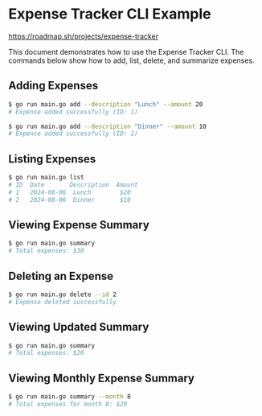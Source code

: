 # Expense Tracker CLI Example

https://roadmap.sh/projects/expense-tracker

This document demonstrates how to use the Expense Tracker CLI. The commands below show how to add, list, delete, and summarize expenses.

## Adding Expenses

```bash
$ go run main.go add --description "Lunch" --amount 20
# Expense added successfully (ID: 1)

$ go run main.go add --description "Dinner" --amount 10
# Expense added successfully (ID: 2)
```

## Listing Expenses
```bash
$ go run main.go list
# ID  Date       Description  Amount
# 1   2024-08-06  Lunch        $20
# 2   2024-08-06  Dinner       $10
```

## Viewing Expense Summary

```bash
$ go run main.go summary
# Total expenses: $30
```

## Deleting an Expense

```bash
$ go run main.go delete --id 2
# Expense deleted successfully
```

## Viewing Updated Summary

```bash
$ go run main.go summary
# Total expenses: $20
```

## Viewing Monthly Expense Summary

```bash
$ go run main.go summary --month 8
# Total expenses for month 8: $20
```